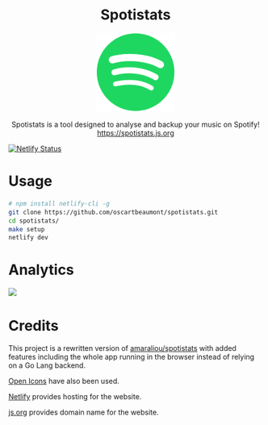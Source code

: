 <h1 align="center">Spotistats</h1>
<p align="center">
    <img width="156" height="156" src="assets/logo-256.png"></img>
</p>
<p align="center">
    Spotistats is a tool designed to analyse and backup your music on Spotify!
    <br />
    <a target="_blank" href="https://spotistats.js.org">https://spotistats.js.org</a>
</p>

[![Netlify Status](https://api.netlify.com/api/v1/badges/e33e737f-b5dc-461b-a7ba-daf6386c8ed9/deploy-status)](https://app.netlify.com/sites/spotistats-app/deploys)

# Usage

```bash
# npm install netlify-cli -g
git clone https://github.com/oscartbeaumont/spotistats.git
cd spotistats/
make setup
netlify dev
```

# Analytics

<a href="https://simpleanalytics.com/spotistats.js.org?utm_source=spotistats.js.org&utm_content=badge" referrerpolicy="origin" target="_blank"><img src="https://simpleanalyticsbadge.com/spotistats.js.org?radius=10" loading="lazy" referrerpolicy="no-referrer" crossorigin="anonymous" /></a>

# Credits

This project is a rewritten version of [amaraliou/spotistats](https://github.com/amaraliou/spotistats) with added features including the whole app running in the browser instead of relying on a Go Lang backend.

[Open Icons](https://www.useiconic.com/open) have also been used.

[Netlify](https://netlify.com) provides hosting for the website.

[js.org](https://js.org/) provides domain name for the website.
